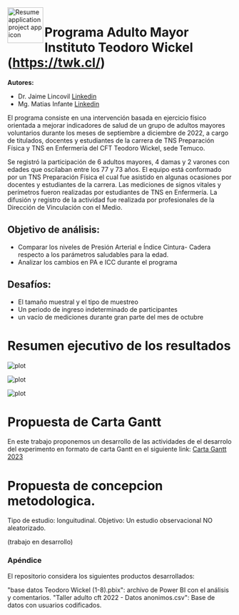 
<img align="left" width="80" height="80" src="https://twk.cl/normas-graficas/marca-twk/logo-twk-azul-lineal.jpg" alt="Resume application project app icon">

# Programa Adulto Mayor Instituto Teodoro Wickel (https://twk.cl/)

**Autores:** 
- Dr. Jaime Lincovil [Linkedin](https://cl.linkedin.com/in/jaime-enrique-lincovil-curivil-973a9b186)
- Mg. Matias Infante [Linkedin](https://cl.linkedin.com/in/minfanteg)

El programa consiste en una intervención basada en ejercicio físico orientada a mejorar indicadores de salud de un grupo de adultos mayores voluntarios durante los meses de septiembre a diciembre de 2022, a cargo de titulados, docentes y estudiantes de la carrera de TNS Preparación Física y TNS en Enfermería del CFT Teodoro Wickel, sede Temuco.
 
Se registró la participación de 6 adultos mayores, 4 damas y 2 varones con edades que oscilaban entre los 77 y 73 años. El equipo está conformado por un TNS Preparación Física el cual fue asistido en algunas ocasiones por docentes y estudiantes de la carrera. Las mediciones de signos vitales y perímetros fueron realizadas por estudiantes de TNS en  Enfermería. La difusión y registro de la actividad fue realizada por profesionales de la Dirección de Vinculación con el Medio.

## Objetivo de análisis: 
- Comparar los niveles de Presión Arterial e Índice Cintura- Cadera respecto a los parámetros saludables para la edad.
- Analizar los cambios en PA e ICC durante el programa

## Desafíos:
- El tamaño muestral y el tipo de muestreo 
- Un periodo de ingreso indeterminado de participantes
- un vacío de mediciones durante gran parte del mes de octubre

# Resumen ejecutivo de los resultados

![plot](https://github.com/jelincovil/evolucion_encuesta_calidad_vida_salud_nacional_chile/blob/main/estudios_teodoro_wickel_tco/explicativas.png)

![plot](https://github.com/jelincovil/evolucion_encuesta_calidad_vida_salud_nacional_chile/blob/main/estudios_teodoro_wickel_tco/icc.png)

![plot](https://github.com/jelincovil/evolucion_encuesta_calidad_vida_salud_nacional_chile/blob/main/estudios_teodoro_wickel_tco/pam.png)

# Propuesta de Carta Gantt
En este trabajo proponemos un desarrollo de las actividades de el desarrolo del experimento en formato de carta Gantt en el siguiente link:
[Carta Gantt 2023](https://github.com/jelincovil/evolucion_encuesta_calidad_vida_salud_nacional_chile/blob/main/estudios_teodoro_wickel_tco/Carta%20Gant%20Teodoro%20Wickel.xlsx)

# Propuesta de concepcion metodologica.

Tipo de estudio: longuitudinal.
Objetivo: Un estudio observacional NO aleatorizado.

(trabajo en desarrollo)

### Apéndice
El repositorio considera los siguientes productos desarrollados:

"base datos Teodoro Wickel (1-8).pbix": archivo de Power BI con el análisis y comentarios.
"Taller adulto cft 2022 - Datos anonimos.csv": Base de datos con usuarios codificados.
